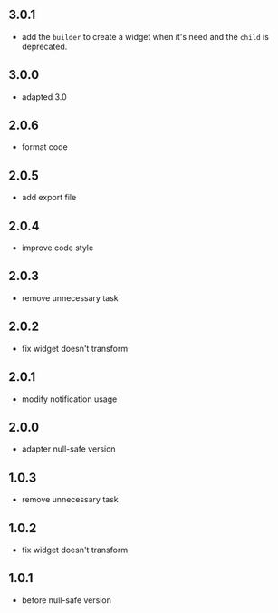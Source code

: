 ## 3.0.1 

* add the `builder` to create a widget when it's need and the `child` is deprecated.

## 3.0.0

* adapted 3.0

## 2.0.6 

* format code

## 2.0.5

* add export file

## 2.0.4

* improve code style

## 2.0.3 

* remove unnecessary task

## 2.0.2 

* fix widget doesn't transform

## 2.0.1 

* modify notification usage

## 2.0.0 

* adapter null-safe version

## 1.0.3 

* remove unnecessary task

## 1.0.2 

* fix widget doesn't transform

## 1.0.1

* before null-safe version 



 








